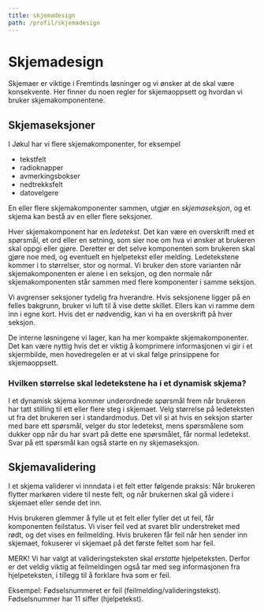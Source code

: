 ```yaml
---
title: skjemadesign
path: /profil/skjemadesign
---
```


# Skjemadesign
Skjemaer er viktige i Fremtinds løsninger og vi ønsker at de skal være konsekvente. Her finner du noen regler for skjemaoppsett og hvordan vi bruker skjemakomponentene.

## Skjemaseksjoner
I Jøkul har vi flere skjemakomponenter, for eksempel
- tekstfelt
- radioknapper
- avmerkingsbokser
- nedtrekksfelt
- datovelgere

En eller flere skjemakomponenter sammen, utgjør en _skjemaseksjon_, og et skjema kan bestå av en eller flere seksjoner. 

Hver skjemakomponent har en _ledetekst_. Det kan være en overskrift med et spørsmål, et ord eller en setning, som sier noe om hva vi ønsker at brukeren skal oppgi eller gjøre. Deretter er det selve komponenten som brukeren skal gjøre noe med, og eventuelt en hjelpetekst eller melding. Ledetekstene kommer i to størrelser, stor og normal. Vi bruker den store varianten når skjemakomponenten er alene i en seksjon, og den normale når skjemakomponenten står sammen med flere komponenter i samme seksjon.

Vi avgrenser seksjoner tydelig fra hverandre. Hvis seksjonene ligger på en felles bakgrunn, bruker vi luft til å vise dette skillet. Ellers kan vi ramme dem inn i  egne kort. Hvis det er nødvendig, kan vi ha en overskrift på hver seksjon.

De interne løsningene vi lager, kan ha mer kompakte skjemakomponenter. Det kan være nyttig hvis det er viktig å komprimere informasjonen vi gir i et skjermbilde, men hovedregelen er at vi skal følge prinsippene for skjemaoppsett.

### Hvilken størrelse skal ledetekstene ha i et dynamisk skjema?
I et dynamisk skjema kommer underordnede spørsmål frem når brukeren har tatt stilling til ett eller flere steg i skjemaet. Velg  størrelse på ledeteksten ut fra det brukeren ser i standardmodus. Det vil si at hvis en seksjon starter med bare ett spørsmål, velger du stor ledetekst, mens spørsmålene som dukker opp når du har svart på dette ene spørsmålet, får normal ledetekst. Svar på ett spørsmål kan også starte en ny skjemaseksjon. 

## Skjemavalidering
I et skjema validerer vi innndata i et felt etter følgende praksis: Når brukeren flytter markøren videre til neste felt, og når brukernen skal gå videre i skjemaet eller sende det inn. 

Hvis brukeren glemmer å  fylle ut et felt eller fyller det ut feil, får komponenten feilstatus. Vi viser feil ved at svaret blir understreket med rødt, og det vises en feilmelding. Hvis brukeren får feil når hen sender inn skjemaet, fokuserer vi skjemaet på det første feltet som har feil.

MERK! Vi har valgt at valideringsteksten skal _erstatte_ hjelpeteksten. Derfor er det veldig viktig at feilmeldingen også tar med seg informasjonen fra hjelpeteksten, i tillegg til å forklare hva som er feil.

Eksempel: Fødselsnummeret er feil (feilmelding/valideringstekst). Fødselsnummer har 11 siffer (hjelpetekst). 
